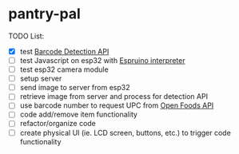 # pantry-pal

TODO List:

- [x] test [Barcode Detection API](https://developer.mozilla.org/en-US/docs/Web/API/Barcode_Detection_API)
- [ ] test Javascript on esp32 with [Espruino interpreter](https://www.espruino.com/ESP32#:~:text=The%20ESP32%20is%20a%20dual,the%20ESP32%2C%20and%20other%20microcontrollers.)
- [ ] test esp32 camera module
- [ ] setup server
- [ ] send image to server from esp32
- [ ] retrieve image from server and process for detection API
- [ ] use barcode number to request UPC from [Open Foods API](https://world.openfoodfacts.org/data#:~:text=Live%20JSON%20and%20XML%20API)
- [ ] code add/remove item functionality
- [ ] refactor/organize code
- [ ] create physical UI (ie. LCD screen, buttons, etc.) to trigger code functionality
